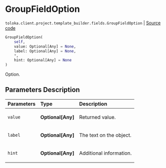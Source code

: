 # GroupFieldOption
`toloka.client.project.template_builder.fields.GroupFieldOption` | [Source code](https://github.com/Toloka/toloka-kit/blob/v1.0.2/src/client/project/template_builder/fields.py#L101)

```python
GroupFieldOption(
    self,
    value: Optional[Any] = None,
    label: Optional[Any] = None,
    *,
    hint: Optional[Any] = None
)
```

Option.

## Parameters Description

| Parameters | Type | Description |
| :----------| :----| :-----------|
`value`|**Optional\[Any\]**|<p>Returned value.</p>
`label`|**Optional\[Any\]**|<p>The text on the object.</p>
`hint`|**Optional\[Any\]**|<p>Additional information.</p>
